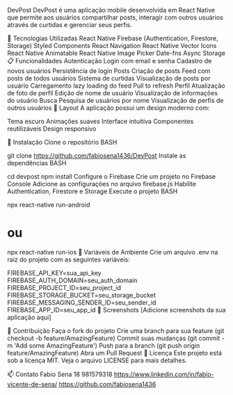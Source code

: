 DevPost
DevPost é uma aplicação mobile desenvolvida em React Native que permite aos usuários compartilhar posts, interagir com outros usuários através de curtidas e gerenciar seus perfis.

🚀 Tecnologias Utilizadas
React Native
Firebase (Authentication, Firestore, Storage)
Styled Components
React Navigation
React Native Vector Icons
React Native Animatable
React Native Image Picker
Date-fns
Async Storage
📋 Funcionalidades
Autenticação
Login com email e senha
Cadastro de novos usuários
Persistência de login
Posts
Criação de posts
Feed com posts de todos usuários
Sistema de curtidas
Visualização de posts por usuário
Carregamento lazy loading do feed
Pull to refresh
Perfil
Atualização de foto de perfil
Edição de nome de usuário
Visualização de informações do usuário
Busca
Pesquisa de usuários por nome
Visualização de perfis de outros usuários
🎨 Layout
A aplicação possui um design moderno com:

Tema escuro
Animações suaves
Interface intuitiva
Componentes reutilizáveis
Design responsivo

🔧 Instalação
Clone o repositório
BASH

git clone https://github.com/fabiosena1436/DevPost
Instale as dependências
BASH

cd devpost
npm install
Configure o Firebase
Crie um projeto no Firebase Console
Adicione as configurações no arquivo firebase.js
Habilite Authentication, Firestore e Storage
Execute o projeto
BASH

npx react-native run-android
# ou
npx react-native run-ios
🔐 Variáveis de Ambiente
Crie um arquivo .env na raiz do projeto com as seguintes variáveis:


FIREBASE_API_KEY=sua_api_key
FIREBASE_AUTH_DOMAIN=seu_auth_domain
FIREBASE_PROJECT_ID=seu_project_id
FIREBASE_STORAGE_BUCKET=seu_storage_bucket
FIREBASE_MESSAGING_SENDER_ID=seu_sender_id
FIREBASE_APP_ID=seu_app_id
📱 Screenshots
[Adicione screenshots da sua aplicação aqui]

👥 Contribuição
Faça o fork do projeto
Crie uma branch para sua feature (git checkout -b feature/AmazingFeature)
Commit suas mudanças (git commit -m 'Add some AmazingFeature')
Push para a branch (git push origin feature/AmazingFeature)
Abra um Pull Request
📄 Licença
Este projeto está sob a licença MIT. Veja o arquivo LICENSE para mais detalhes.

📫 Contato
Fabio Sena
18 981579318
https://www.linkedin.com/in/fabio-vicente-de-sena/
https://github.com/fabiosena1436